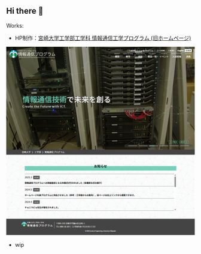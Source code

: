 ## Hi there 👋

Works:
- HP制作：[宮崎大学工学部工学科 情報通信工学プログラム (旧ホームページ)](https://www.miyazaki-u.ac.jp/ict/)

![宮崎大学工学部工学科 情報通信工学プログラム - スクリーンショット](img/miyadai-ict-hp.png)

- wip
  

<!--
**Name** : 山口 聡太郎 (Sotaro YAMAGUCHI)

<a href="https://github.com/sotaro-ac">
  <img align="left" height="170px" src="https://github-readme-stats.vercel.app/api?username=sotaro-ac&count_private=true&show_icons=true&theme=dracula" />
</a>
<a href="https://github.com/sotaro-ac">
  <img align="left" height="170px" src="https://github-readme-stats.vercel.app/api/top-langs/?username=sotaro-ac&layout=compact&theme=dracula" />
</a>
-->

<!--
**sotaro-ac/sotaro-ac** is a ✨ _special_ ✨ repository because its `README.md` (this file) appears on your GitHub profile.

Here are some ideas to get you started:

- 🔭 I’m currently working on ...
- 🌱 I’m currently learning ...
- 👯 I’m looking to collaborate on ...
- 🤔 I’m looking for help with ...
- 💬 Ask me about ...
- 📫 How to reach me: ...
- 😄 Pronouns: ...
- ⚡ Fun fact: ...
-->

